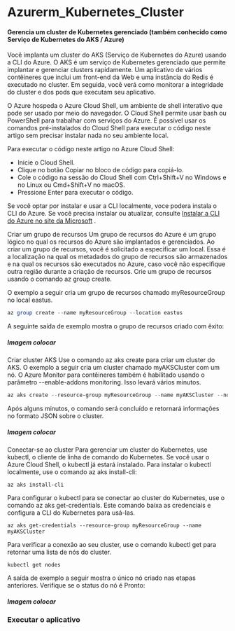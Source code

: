 # Azurerm_Kubernetes_Cluster
#### Gerencia um cluster de Kubernetes gerenciado (também conhecido como Serviço de Kubernetes do AKS / Azure)

Você implanta um cluster do AKS (Serviço de Kubernetes do Azure) usando a CLI do Azure. O AKS é um serviço de Kubernetes gerenciado que permite implantar e gerenciar clusters rapidamente. Um aplicativo de vários contêineres que inclui um front-end da Web e uma instância do Redis é executado no cluster. Em seguida, você verá como monitorar a integridade do cluster e dos pods que executam seu aplicativo.

O Azure hospeda o Azure Cloud Shell, um ambiente de shell interativo que pode ser usado por meio do navegador. O Cloud Shell permite usar bash ou PowerShell para trabalhar com serviços do Azure. É possível usar os comandos pré-instalados do Cloud Shell para executar o código neste artigo sem precisar instalar nada no seu ambiente local.

Para executar o código neste artigo no Azure Cloud Shell:
- Inicie o Cloud Shell.
- Clique no botão Copiar no bloco de código para copiá-lo.
- Cole o código na sessão do Cloud Shell com Ctrl+Shift+V no Windows e no Linux ou Cmd+Shift+V no macOS.
- Pressione Enter para executar o código.

Se você optar por instalar e usar a CLI localmente, voce podera instala o CLI do Azure. Se você precisa instalar ou atualizar, consulte    [Instalar a CLI do Azure no site da Microsoft](https://docs.microsoft.com/pt-br/cli/azure/install-azure-cli?view=azure-cli-latest) .

Criar um grupo de recursos
Um grupo de recursos do Azure é um grupo lógico no qual os recursos do Azure são implantados e gerenciados. Ao criar um grupo de recursos, você é solicitado a especificar um local. Essa é a localização na qual os metadados do grupo de recursos são armazenados e na qual os recursos são executados no Azure, caso você não especifique outra região durante a criação de recursos. Crie um grupo de recursos usando o comando az group create.

O exemplo a seguir cria um grupo de recursos chamado myResourceGroup no local eastus.

```powershell
az group create --name myResourceGroup --location eastus

```
A seguinte saída de exemplo mostra o grupo de recursos criado com êxito:

##### Imagem colocar

Criar cluster AKS
Use o comando az aks create para criar um cluster do AKS. O exemplo a seguir cria um cluster chamado myAKSCluster com um nó. O Azure Monitor para contêineres também é habilitado usando o parâmetro --enable-addons monitoring. Isso levará vários minutos.

```powershell
az aks create --resource-group myResourceGroup --name myAKSCluster --node-count 1 --enable-addons monitoring --generate-ssh-keys
```
Após alguns minutos, o comando será concluído e retornará informações no formato JSON sobre o cluster.

##### Imagem colocar

Conectar-se ao cluster
Para gerenciar um cluster do Kubernetes, use kubectl, o cliente de linha de comando do Kubernetes. Se você usar o Azure Cloud Shell, o kubectl já estará instalado. Para instalar o kubectl localmente, use o comando az aks install-cli:
```
az aks install-cli
```
Para configurar o kubectl para se conectar ao cluster do Kubernetes, use o comando az aks get-credentials. Este comando baixa as credenciais e configura a CLI do Kubernetes para usá-las.
```
az aks get-credentials --resource-group myResourceGroup --name myAKSCluster
```
Para verificar a conexão ao seu cluster, use o comando kubectl get para retornar uma lista de nós do cluster.
```
kubectl get nodes
```
A saída de exemplo a seguir mostra o único nó criado nas etapas anteriores. Verifique se o status do nó é Pronto:

##### Imagem colocar

### Executar o aplicativo
